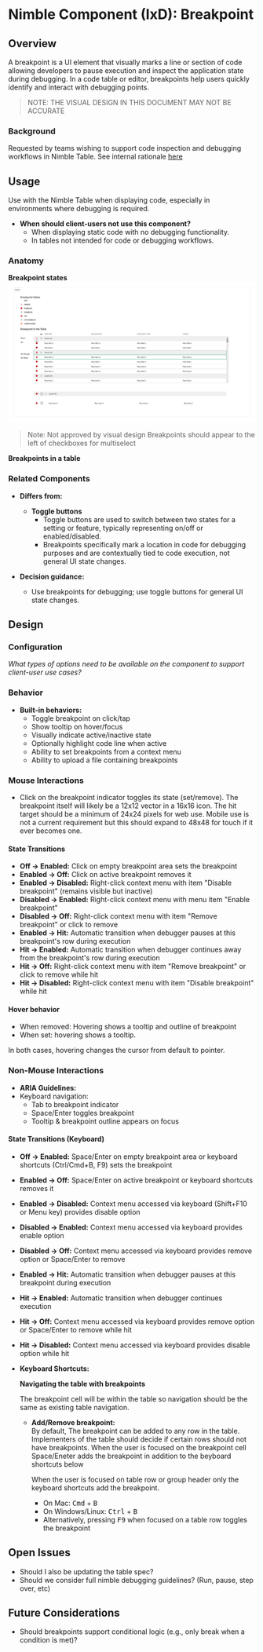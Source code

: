 # Nimble Component (IxD): Breakpoint

## Overview

A breakpoint is a UI element that visually marks a line or section of code allowing developers to pause execution and inspect the application state during debugging. In a code table or editor, breakpoints help users quickly identify and interact with debugging points.

> NOTE: THE VISUAL DESIGN IN THIS DOCUMENT MAY NOT BE ACCURATE
### Background
Requested by teams wishing to support code inspection and debugging workflows in Nimble Table.
See internal rationale [here](https://emerson-my.sharepoint.com/:w:/p/alice_darrow/EUyUN2MwIVZKnzUm0MNHSw0BFfTMtxGMTpEupWpMPbD-og?e=z8UyoJ)
## Usage

Use with the Nimble Table when displaying code, especially in environments where debugging is required.

- **When should client-users not use this component?**
  - When displaying static code with no debugging functionality.
  - In tables not intended for code or debugging workflows.

### Anatomy

**Breakpoint states**
![Breakpoint States](./specs/spec-images/States.png)

> Note: Not approved by visual design
Breakpoints should appear to the left of checkboxes for multiselect

**Breakpoints in a table**

### Related Components

- **Differs from:**
  - **Toggle buttons**  
    - Toggle buttons are used to switch between two states for a setting or feature, typically representing on/off or enabled/disabled.  
    - Breakpoints specifically mark a location in code for debugging purposes and are contextually tied to code execution, not general UI state changes.

- **Decision guidance:**
  - Use breakpoints for debugging; use toggle buttons for general UI state changes.

## Design

### Configuration
*What types of options need to be available on the component to support client-user use cases?*

### Behavior

- **Built-in behaviors:**
  - Toggle breakpoint on click/tap
  - Show tooltip on hover/focus
  - Visually indicate active/inactive state
  - Optionally highlight code line when active
  - Ability to set breakpoints from a context menu
  - Ability to upload a file containing breakpoints

### Mouse Interactions

- Click on the breakpoint indicator toggles its state (set/remove). The breakpoint itself will likely be a 12x12 vector in a 16x16 icon. The hit target should be a minimum of 24x24 pixels for web use. Mobile use is not a current requirement but this should expand to 48x48 for touch if it ever becomes one.

#### State Transitions
- **Off → Enabled:** Click on empty breakpoint area sets the breakpoint
- **Enabled → Off:** Click on active breakpoint removes it
- **Enabled → Disabled:** Right-click context menu with item "Disable breakpoint" (remains visible but inactive)
- **Disabled → Enabled:** Right-click context menu with menu item "Enable breakpoint"
- **Disabled → Off:** Right-click context menu with item "Remove breakpoint" or click to remove
- **Enabled → Hit:** Automatic transition when debugger pauses at this breakpoint's row during execution
- **Hit → Enabled:** Automatic transition when debugger continues away from the breakpoint's row during execution
- **Hit → Off:** Right-click context menu with item "Remove breakpoint" or click to remove while hit
- **Hit → Disabled:** Right-click context menu with item "Disable breakpoint" while hit

#### Hover behavior
- When removed: Hovering shows a tooltip and outline of breakpoint
- When set: hovering shows a tooltip.

In both cases, hovering changes the cursor from default to pointer.

### Non-Mouse Interactions

- **ARIA Guidelines:** 
- Keyboard navigation:
  - Tab to breakpoint indicator
  - Space/Enter toggles breakpoint
  - Tooltip & breakpoint outline appears on focus

#### State Transitions (Keyboard)
- **Off → Enabled:** Space/Enter on empty breakpoint area or keyboard shortcuts (Ctrl/Cmd+B, F9) sets the breakpoint
- **Enabled → Off:** Space/Enter on active breakpoint or keyboard shortcuts removes it
- **Enabled → Disabled:** Context menu accessed via keyboard (Shift+F10 or Menu key) provides disable option
- **Disabled → Enabled:** Context menu accessed via keyboard provides enable option
- **Disabled → Off:** Context menu accessed via keyboard provides remove option or Space/Enter to remove
- **Enabled → Hit:** Automatic transition when debugger pauses at this breakpoint during execution
- **Hit → Enabled:** Automatic transition when debugger continues execution
- **Hit → Off:** Context menu accessed via keyboard provides remove option or Space/Enter to remove while hit
- **Hit → Disabled:** Context menu accessed via keyboard provides disable option while hit

- **Keyboard Shortcuts:**

    **Navigating the table with breakpoints**

    The breakpoint cell will be within the table so navigation should be the same as existing table navigation.


  - **Add/Remove breakpoint:**  
    By default, The breakpoint can be added to any row in the table. Implementers of the table should decide if certain rows should not have breakpoints.
    When the user is focused on the breakpoint cell Space/Eneter adds the breakpoint in addition to the beyboard shortcuts below


    When the user is focused on table row or group header only the keyboard shortcuts add the breakpoint.


    - On Mac: <kbd>Cmd</kbd> + <kbd>B</kbd>  
    - On Windows/Linux: <kbd>Ctrl</kbd> + <kbd>B</kbd>
    - Alternatively, pressing <kbd>F9</kbd> when focused on a table row toggles the breakpoint


## Open Issues
- Should I also be updating the table spec?
- Should we consider full nimble debugging guidelines? (Run, pause, step over, etc)

## Future Considerations
- Should breakpoints support conditional logic (e.g., only break when a condition is met)?
